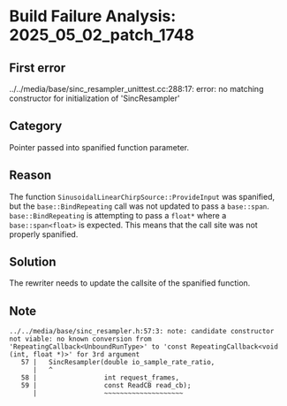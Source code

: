 # Build Failure Analysis: 2025_05_02_patch_1748

## First error

../../media/base/sinc_resampler_unittest.cc:288:17: error: no matching constructor for initialization of 'SincResampler'

## Category
Pointer passed into spanified function parameter.

## Reason
The function `SinusoidalLinearChirpSource::ProvideInput` was spanified, but the `base::BindRepeating` call was not updated to pass a `base::span`.  `base::BindRepeating` is attempting to pass a `float*` where a `base::span<float>` is expected. This means that the call site was not properly spanified.

## Solution
The rewriter needs to update the callsite of the spanified function.

## Note
```
../../media/base/sinc_resampler.h:57:3: note: candidate constructor not viable: no known conversion from 'RepeatingCallback<UnboundRunType>' to 'const RepeatingCallback<void (int, float *)>' for 3rd argument
   57 |   SincResampler(double io_sample_rate_ratio,
      |   ^
   58 |                 int request_frames,
   59 |                 const ReadCB read_cb);
      |                 ~~~~~~~~~~~~~~~~~~~~